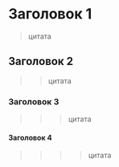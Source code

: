 # Заголовок 1
> цитата
## Заголовок 2
>> цитата
### Заголовок 3
>>> цитата
#### Заголовок 4
>>>> цитата